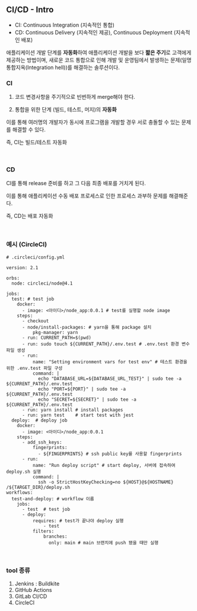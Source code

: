 ## CI/CD - Intro

- CI: Continuous Integration (지속적인 통합)
- CD: Continuous Delivery (지속적인 제공), Continuous Deployment (지속적인 배포)

애플리케이션 개발 단계를 **자동화**하여 애플리케이션 개발을 보다 **짧은 주기**로 고객에게 제공하는 방법이며, 새로운 코드 통합으로 인해 개발 및 운영팀에서 발생하는 문제(일명 통합지옥(Integration hell))를 해결하는 솔루션이다.

### CI

1. 코드 변경사항을 주기적으로 빈번하게 merge해야 한다.

2. 통합을 위한 단계 (빌드, 테스트, 머지)의 **자동화**

이를 통해 여러명의 개발자가 동시에 프로그램을 개발할 경우 서로 충돌할 수 있는 문제를 해결할 수 있다.

즉, CI는 빌드/테스트 자동화

<br>

### CD

CI를 통해 release 준비를 하고 그 다음 최종 배포를 거치게 된다.

이를 통해 애플리케이션 수동 배포 프로세스로 인한 프로세스 과부하 문제를 해결해준다.

즉, CD는 배포 자동화

<br>

### 예시 (CircleCI)

```
# .circleci/config.yml

version: 2.1

orbs:
  node: circleci/node@4.1

jobs:
  test: # test job
    docker:
      - image: <아이디>/node_app:0.0.1 # test를 실행할 node image
    steps:
      - checkout
      - node/install-packages: # yarn을 통해 package 설치
          pkg-manager: yarn
      - run: CURRENT_PATH=$(pwd)
      - run: sudo touch ${CURRENT_PATH}/.env.test # .env.test 환경 변수 파일 생성
      - run:
          name: "Setting environment vars for test env" # 테스트 환경을 위한 .env.test 파일 구성
          command: |
            echo "DATABASE_URL=${DATABASE_URL_TEST}" | sudo tee -a ${CURRENT_PATH}/.env.test
            echo "PORT=${PORT}" | sudo tee -a ${CURRENT_PATH}/.env.test
            echo "SECRET=${SECRET}" | sudo tee -a ${CURRENT_PATH}/.env.test
      - run: yarn install # install packages
      - run: yarn test    # start test with jest
  deploy:  # deploy job
    docker:
      - image: <아이디>/node_app:0.0.1
    steps:
      - add_ssh_keys:
          fingerprints:
            - ${FINGERPRINTS} # ssh public key를 사용할 fingerprints
      - run:
          name: "Run deploy script" # start deploy, 서버에 접속하여 deploy.sh 실행
          command: |
            ssh -o StrictHostKeyChecking=no ${HOST}@${HOSTNAME} /${TARGET_DIR}/deploy.sh
workflows:
  test-and-deploy: # workflow 이름
    jobs:
      - test  # test job
      - deploy:
          requires: # test가 끝나야 deploy 실행
              - test
          filters:
              branches:
                only: main # main 브랜치에 push 됐을 때만 실행
```

<br>

### tool 종류

1. Jenkins : Buildkite
2. GitHub Actions
3. GitLab CI/CD
4. CircleCI
